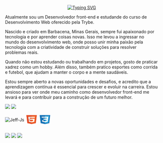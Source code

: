 <div align="center">

[![Typing SVG](https://readme-typing-svg.herokuapp.com/?color=FFFFFF&size=35&center=true&vCenter=true&width=1000&lines=Olá,+Sou+Jefferson+Donizete;+Seja+bem+vindo+ao+meu+Github+:%29)](https://git.io/typing-svg)
   </div>


Atualmente sou um Desenvolvedor front-end e estudande do curso de Desenvolvimento Web oferecido pela Trybe.

Nascido e criado em Barbacena, Minas Gerais, sempre fui apaixonado por tecnologia e por aprender coisas novas. Isso me levou a ingressar no mundo do desenvolvimento web, onde posso unir minha paixão pela tecnologia com a criatividade de construir soluções para resolver problemas reais.

Quando não estou estudando ou trabalhando em projetos, gosto de praticar xadrez como um hobby. Além disso, também pratico esportes como corrida e futebol, que ajudam a manter o corpo e a mente saudáveis.

Estou sempre aberto a novas oportunidades e desafios, e acredito que a aprendizagem contínua é essencial para crescer e evoluir na carreira. Estou ansioso para ver onde meu caminho como desenvolvedor front-end me levará e para contribuir para a construção de um futuro melhor.





<div 
  <a href="https://github.com/JeffDoni">
  <img height="180em" src="https://github-readme-stats.vercel.app/api?username=JeffDoni&show_icons=true&theme=dracula&include_all_commits=true&count_private=true"/>
  <img height="180em" src="https://github-readme-stats.vercel.app/api/top-langs/?username=JeffDoni&layout=compact&langs_count=7&theme=dracula"/>
</div>
<div style="display: inline_block"><br>
  <img align="center" alt="Jeff-Js" height="40" width="40" src="https://img.icons8.com/color/2x/javascript--v2.png">
  <img align="center" alt="Jeff-HTML" height="30" width="40" src="https://raw.githubusercontent.com/devicons/devicon/master/icons/html5/html5-original.svg">
  <img align="center" alt="Jeff-CSS" height="30" width="40" src="https://raw.githubusercontent.com/devicons/devicon/master/icons/css3/css3-original.svg">
</div>

##

<div> 
  <a href="https://www.instagram.com/jdn1937/" target="_blank"><img src="https://img.shields.io/badge/-Instagram-%23E4405F?style=for-the-badge&logo=instagram&logoColor=white" target="_blank"></a>
  <a href="https://www.linkedin.com/in/jefferson-donizete-do-nascimento-a381b2212/" target="_blank"><img src="https://img.shields.io/badge/-LinkedIn-%230077B5?style=for-the-badge&logo=linkedin&logoColor=white" target="_blank"></a> 
  <a href = "mailto:jdn1937@hotmail.com"><img src="https://img.shields.io/badge/-Gmail-%23333?style=for-the-badge&logo=gmail&logoColor=white" target="_blank"></a>
  
</div>
